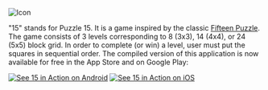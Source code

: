 ![Icon](http://is1.mzstatic.com/image/thumb/Purple22/v4/cd/be/0c/cdbe0c44-517e-066d-6720-69b315cdb731/source/400x400bb.jpg)

"15" stands for Puzzle 15. It is a game inspired by the classic [Fifteen Puzzle](http://mathworld.wolfram.com/15Puzzle.html). The game consists of 3 levels corresponding to 8 (3x3), 14 (4x4), or 24 (5x5) block grid. In order to complete (or win) a level, user must put the squares in sequential order. The compiled version of this application is now available for free in the App Store and on Google Play:

[![See 15 in Action on Android](https://www.telerik.com/sfimages/default-source/app-store-buttons/googleplay.png?sfvrsn=2)](https://play.google.com/store/apps/details?id=org.nativescript.puzzle&pcampaignid=MKT-Other-global-all-co-prtnr-py-PartBadge-Mar2515-1)   [![See 15 in Action on iOS](https://www.telerik.com/sfimages/default-source/app-store-buttons/appstore.png?sfvrsn=2)](https://itunes.apple.com/us/app/15-puzzle/id1180443503?mt=8)

